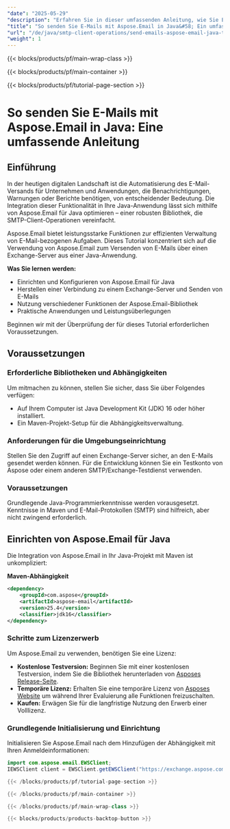 ```yaml
---
"date": "2025-05-29"
"description": "Erfahren Sie in dieser umfassenden Anleitung, wie Sie E-Mails mit Aspose.Email in Java versenden. Entdecken Sie Einrichtungs-, Verbindungs- und Integrationsschritte für eine effiziente E-Mail-Automatisierung."
"title": "So senden Sie E-Mails mit Aspose.Email in Java&#58; Ein umfassender Leitfaden für SMTP-Client-Operationen"
"url": "/de/java/smtp-client-operations/send-emails-aspose-email-java-tutorial/"
"weight": 1
---
```


{{< blocks/products/pf/main-wrap-class >}}

{{< blocks/products/pf/main-container >}}

{{< blocks/products/pf/tutorial-page-section >}}
# So senden Sie E-Mails mit Aspose.Email in Java: Eine umfassende Anleitung

## Einführung

In der heutigen digitalen Landschaft ist die Automatisierung des E-Mail-Versands für Unternehmen und Anwendungen, die Benachrichtigungen, Warnungen oder Berichte benötigen, von entscheidender Bedeutung. Die Integration dieser Funktionalität in Ihre Java-Anwendung lässt sich mithilfe von Aspose.Email für Java optimieren – einer robusten Bibliothek, die SMTP-Client-Operationen vereinfacht.

Aspose.Email bietet leistungsstarke Funktionen zur effizienten Verwaltung von E-Mail-bezogenen Aufgaben. Dieses Tutorial konzentriert sich auf die Verwendung von Aspose.Email zum Versenden von E-Mails über einen Exchange-Server aus einer Java-Anwendung.

**Was Sie lernen werden:**
- Einrichten und Konfigurieren von Aspose.Email für Java
- Herstellen einer Verbindung zu einem Exchange-Server und Senden von E-Mails
- Nutzung verschiedener Funktionen der Aspose.Email-Bibliothek
- Praktische Anwendungen und Leistungsüberlegungen

Beginnen wir mit der Überprüfung der für dieses Tutorial erforderlichen Voraussetzungen.

## Voraussetzungen

### Erforderliche Bibliotheken und Abhängigkeiten

Um mitmachen zu können, stellen Sie sicher, dass Sie über Folgendes verfügen:
- Auf Ihrem Computer ist Java Development Kit (JDK) 16 oder höher installiert.
- Ein Maven-Projekt-Setup für die Abhängigkeitsverwaltung.

### Anforderungen für die Umgebungseinrichtung

Stellen Sie den Zugriff auf einen Exchange-Server sicher, an den E-Mails gesendet werden können. Für die Entwicklung können Sie ein Testkonto von Aspose oder einem anderen SMTP/Exchange-Testdienst verwenden.

### Voraussetzungen

Grundlegende Java-Programmierkenntnisse werden vorausgesetzt. Kenntnisse in Maven und E-Mail-Protokollen (SMTP) sind hilfreich, aber nicht zwingend erforderlich.

## Einrichten von Aspose.Email für Java

Die Integration von Aspose.Email in Ihr Java-Projekt mit Maven ist unkompliziert:

**Maven-Abhängigkeit**
```xml
<dependency>
    <groupId>com.aspose</groupId>
    <artifactId>aspose-email</artifactId>
    <version>25.4</version>
    <classifier>jdk16</classifier>
</dependency>
```

### Schritte zum Lizenzerwerb

Um Aspose.Email zu verwenden, benötigen Sie eine Lizenz:
- **Kostenlose Testversion:** Beginnen Sie mit einer kostenlosen Testversion, indem Sie die Bibliothek herunterladen von [Asposes Release-Seite](https://releases.aspose.com/email/java/).
- **Temporäre Lizenz:** Erhalten Sie eine temporäre Lizenz von [Asposes Website](https://purchase.aspose.com/temporary-license/) um während Ihrer Evaluierung alle Funktionen freizuschalten.
- **Kaufen:** Erwägen Sie für die langfristige Nutzung den Erwerb einer Volllizenz.

### Grundlegende Initialisierung und Einrichtung

Initialisieren Sie Aspose.Email nach dem Hinzufügen der Abhängigkeit mit Ihren Anmeldeinformationen:

```java
import com.aspose.email.EWSClient;
IEWSClient client = EWSClient.getEWSClient("https://exchange.aspose.com/exchangeews/Exchange.asmx\

{{< /blocks/products/pf/tutorial-page-section >}}

{{< /blocks/products/pf/main-container >}}

{{< /blocks/products/pf/main-wrap-class >}}

{{< blocks/products/products-backtop-button >}}